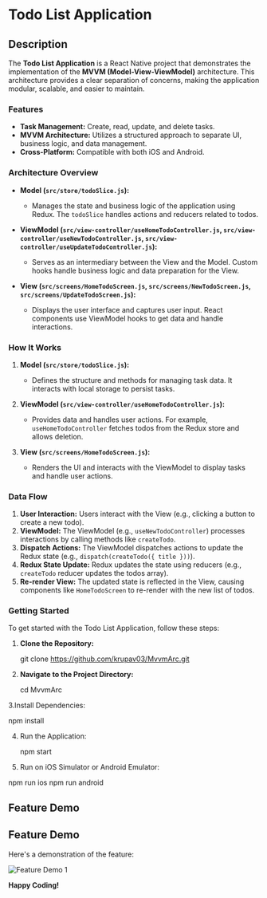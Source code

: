 # Todo List Application

## Description

The **Todo List Application** is a React Native project that demonstrates the implementation of the **MVVM (Model-View-ViewModel)** architecture. This architecture provides a clear separation of concerns, making the application modular, scalable, and easier to maintain.

### Features

- **Task Management:** Create, read, update, and delete tasks.
- **MVVM Architecture:** Utilizes a structured approach to separate UI, business logic, and data management.
- **Cross-Platform:** Compatible with both iOS and Android.


### Architecture Overview

- **Model (`src/store/todoSlice.js`):**
  - Manages the state and business logic of the application using Redux. The `todoSlice` handles actions and reducers related to todos.

- **ViewModel (`src/view-controller/useHomeTodoController.js`, `src/view-controller/useNewTodoController.js`, `src/view-controller/useUpdateTodoController.js`):**
  - Serves as an intermediary between the View and the Model. Custom hooks handle business logic and data preparation for the View.

- **View (`src/screens/HomeTodoScreen.js`, `src/screens/NewTodoScreen.js`, `src/screens/UpdateTodoScreen.js`):**
  - Displays the user interface and captures user input. React components use ViewModel hooks to get data and handle interactions.

### How It Works

1. **Model (`src/store/todoSlice.js`):**
   - Defines the structure and methods for managing task data. It interacts with local storage to persist tasks.

2. **ViewModel (`src/view-controller/useHomeTodoController.js`):**
   - Provides data and handles user actions. For example, `useHomeTodoController` fetches todos from the Redux store and allows deletion.

3. **View (`src/screens/HomeTodoScreen.js`):**
   - Renders the UI and interacts with the ViewModel to display tasks and handle user actions.

### Data Flow

1. **User Interaction:** Users interact with the View (e.g., clicking a button to create a new todo).
2. **ViewModel:** The ViewModel (e.g., `useNewTodoController`) processes interactions by calling methods like `createTodo`.
3. **Dispatch Actions:** The ViewModel dispatches actions to update the Redux state (e.g., `dispatch(createTodo({ title }))`).
4. **Redux State Update:** Redux updates the state using reducers (e.g., `createTodo` reducer updates the todos array).
5. **Re-render View:** The updated state is reflected in the View, causing components like `HomeTodoScreen` to re-render with the new list of todos.

### Getting Started

To get started with the Todo List Application, follow these steps:

1. **Clone the Repository:**
   
   git clone https://github.com/krupav03/MvvmArc.git

2. **Navigate to the Project Directory:**
   
   cd MvvmArc

3.Install Dependencies:

  npm install

4. Run the Application:

   npm start
   
6. Run on iOS Simulator or Android Emulator:

  npm run ios
  npm run android


  ## Feature Demo

## Feature Demo

Here's a demonstration of the feature:

![Feature Demo 1](assets/mvvmCrud%281%29.gif)


**Happy Coding!**


